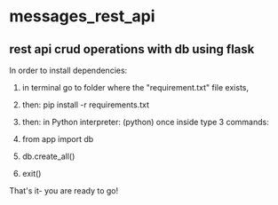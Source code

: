 # messages_rest_api
## rest api crud operations with db using flask 

In order to install dependencies: 
1. in terminal go to folder where the "requirement.txt" file exists, 

2. then:
pip install -r requirements.txt

3. then: 
in Python interpreter: (python) 
   once inside type 3 commands:
4. from app import db
5. db.create_all()
6. exit()
   
That's it- you are ready to go! 
